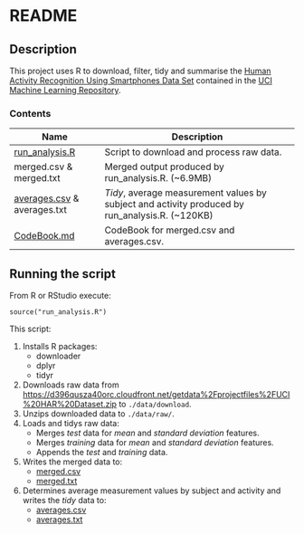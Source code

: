 # README

## Description

This project uses R to download, filter, tidy and summarise the [
Human Activity Recognition Using Smartphones Data Set](http://archive.ics.uci.edu/ml/datasets/Human+Activity+Recognition+Using+Smartphones) contained in the [UCI Machine Learning Repository](http://archive.ics.uci.edu/ml/index.html).

### Contents

| Name | Description |
| ---- | --- |
| [run_analysis.R](run_analysis.R) | Script to download and process raw data. |
| merged.csv & merged.txt | Merged output produced by run_analysis.R. (~6.9MB) |
| [averages.csv](averages.csv) & averages.txt | *Tidy*, average measurement values by subject and activity produced by run_analysis.R. (~120KB) |
| [CodeBook.md](CodeBook.md) | CodeBook for merged.csv and averages.csv. |

## Running the script

From R or RStudio execute:

```
source("run_analysis.R")
```

This script:

1. Installs R packages: 
	- downloader
	- dplyr 
	- tidyr
2. Downloads raw data from https://d396qusza40orc.cloudfront.net/getdata%2Fprojectfiles%2FUCI%20HAR%20Dataset.zip to `./data/download`.
2. Unzips downloaded data to `./data/raw/`.
3. Loads and tidys raw data:
	- Merges *test* data for *mean* and *standard deviation* features.
	- Merges *training* data for *mean* and *standard deviation* features.
	- Appends the *test* and *training* data.
4. Writes the merged data to:
 	- [merged.csv]("./merged.csv")
 	- [merged.txt]("./merged.txt")
5. Determines average measurement values by subject and activity and writes the *tidy* data to:
 	- [averages.csv]("./merged.csv")
 	- [averages.txt]("./merged.txt")

